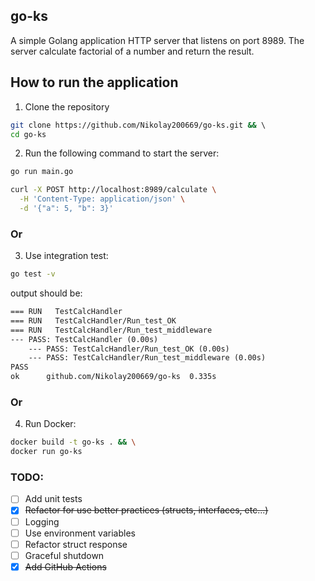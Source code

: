 ## go-ks

A simple Golang application
HTTP server that listens on port 8989.
The server calculate factorial of a number and return the result.

## How to run the application
1. Clone the repository
```bash
git clone https://github.com/Nikolay200669/go-ks.git && \ 
cd go-ks
```

2. Run the following command to start the server:
```bash
go run main.go
```

```bash
curl -X POST http://localhost:8989/calculate \
  -H 'Content-Type: application/json' \
  -d '{"a": 5, "b": 3}'
```

### Or
3. Use integration test:
```bash
go test -v
```
output should be:
```txt
=== RUN   TestCalcHandler
=== RUN   TestCalcHandler/Run_test_OK
=== RUN   TestCalcHandler/Run_test_middleware
--- PASS: TestCalcHandler (0.00s)
    --- PASS: TestCalcHandler/Run_test_OK (0.00s)
    --- PASS: TestCalcHandler/Run_test_middleware (0.00s)
PASS
ok      github.com/Nikolay200669/go-ks  0.335s

```

### Or

4. Run Docker:
```bash
docker build -t go-ks . && \
docker run go-ks
```

### TODO:
- [ ] Add unit tests
- [x] ~~Refactor for use better practices (structs, interfaces, etc...)~~
- [ ] Logging
- [ ] Use environment variables
- [ ] Refactor struct response
- [ ] Graceful shutdown
- [x] ~~Add GitHub Actions~~